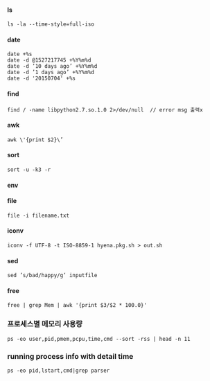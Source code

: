 #### ls
```ls -la --time-style=full-iso```

#### date
```
date +%s
date -d @1527217745 +%Y%m%d
date -d ’10 days ago’ +%Y%m%d
date -d ’1 days ago’ +%Y%m%d
date -d '20150704' +%s
```

#### find
```find / -name libpython2.7.so.1.0 2>/dev/null  // error msg 출력x```

#### awk
```awk \'{print $2}\’```

#### sort
```sort -u -k3 -r```

#### env

#### file
```file -i filename.txt```

#### iconv
```iconv -f UTF-8 -t ISO-8859-1 hyena.pkg.sh > out.sh```

#### sed
```sed ’s/bad/happy/g’ inputfile ```

#### free
```free | grep Mem | awk '{print $3/$2 * 100.0}'```

### 프로세스별 메모리 사용량 
```ps -eo user,pid,pmem,pcpu,time,cmd --sort -rss | head -n 11```

### running process info with detail time
```ps -eo pid,lstart,cmd|grep parser```
